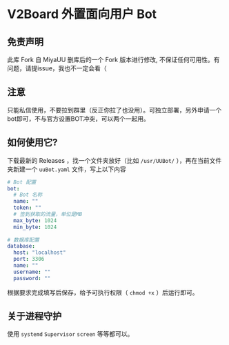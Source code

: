 # V2Board 外置面向用户 Bot

## 免责声明
此库 Fork 自 MiyaUU 删库后的一个 Fork 版本进行修改, 不保证任何可用性。有问题，请提issue，我也不一定会看（

## 注意
只能私信使用，不要拉到群里（反正你拉了也没用）。可独立部署，另外申请一个bot即可，不与官方设置BOT冲突，可以两个一起用。

## 如何使用它?

下载最新的 Releases ，找一个文件夹放好（比如 `/usr/UUBot/` ），再在当前文件夹新建一个 `uuBot.yaml` 文件，写上以下内容

```yaml
# Bot 配置
bot:
  # Bot 名称
  name: ""
  token: ""
  # 签到获取的流量，单位是MB
  max_byte: 1024
  min_byte: 1024
  
# 数据库配置
database:
  host: "localhost"
  port: 3306
  name: ""
  username: ""
  password: ""
```

根据要求完成填写后保存，给予可执行权限（ `chmod +x` ）后运行即可。

## 关于进程守护
使用 `systemd` `Supervisor` `screen` 等等都可以。